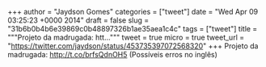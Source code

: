 
+++
author = "Jaydson Gomes"
categories = ["tweet"]
date = "Wed Apr 09 03:25:23 +0000 2014"
draft = false
slug = "31b6b0b4b6e39869c0b48897326b1ae35aea1c4c"
tags = ["tweet"]
title = """Projeto da madrugada: htt..."""
tweet = true
micro = true
tweet_url = "https://twitter.com/jaydson/status/453735397072568320"
+++
Projeto da madrugada: http://t.co/brfsQdnOH5 (Possíveis erros no inglês)
